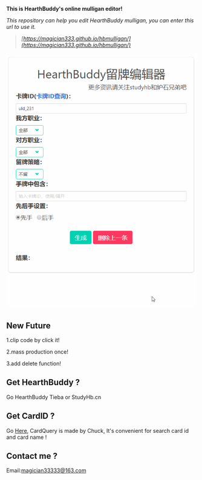 **This is HearthBuddy's online mulligan editor!**

*This repository can help you edit HearthBuddy mulligan, you can enter this url to use it.*

> *[https://magician333.github.io/hbmulligan/](https://magician333.github.io/hbmulligan/)*


![img](hbmul.gif)


New Future
---
1.clip code by click it!

2.mass production once!

3.add delete function!


Get HearthBuddy ?
---
Go HearthBuddy Tieba or StudyHb.cn

Get CardID ?
---
Go [Here](https://github.com/ChuckHearthstone/CardQuery), CardQuery is made by Chuck, It's convenient for search card id and card name !

Contact me ?
---
Email:magician33333@163.com
